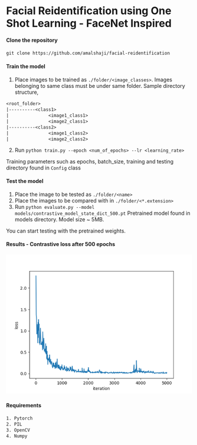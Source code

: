 # Facial Reidentification using One Shot Learning - FaceNet Inspired

#### Clone the repository
```
git clone https://github.com/amalshaji/facial-reidentification
```

#### Train the model
1. Place images to be trained as `./folder/<image_classes>`. Images belonging to same class must be under same folder. Sample directory structure,
```
<root_folder>
|----------<class1>
|               <image1_class1>
|               <image2_class1>
|----------<class2>
|               <image1_class2>
|               <image2_class2>
```
2. Run `python train.py --epoch <num_of_epochs> --lr <learning_rate>`

Training parameters such as epochs, batch_size, training and testing directory found in `Config` class

#### Test the model
1. Place the image to be tested as `./folder/<name>`
2. Place the images to be compared with in `./folder/<*.extension>`
3. Run `python evaluate.py --model models/contrastive_model_state_dict_500.pt`
Pretrained model found in models directory. Model size ~ 5MB.      

You can start testing with the pretrained weights. 

#### Results - Contrastive loss after 500 epochs
![loss](loss_figure.png)

#### Requirements
```
1. Pytorch
2. PIL
3. OpenCV
4. Numpy
```

